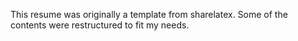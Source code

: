 This resume was originally a template from sharelatex. Some of the contents were restructured to fit my needs.
